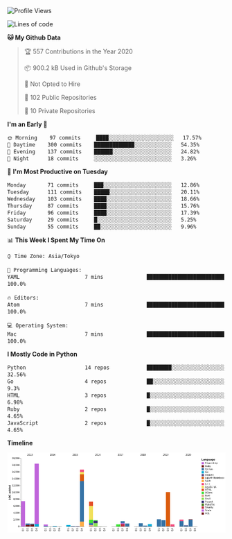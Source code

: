 <!--START_SECTION:waka-->
![Profile Views](http://img.shields.io/badge/Profile%20Views-0-blue)

![Lines of code](https://img.shields.io/badge/From%20Hello%20World%20I%27ve%20Written-4.6%20million%20lines%20of%20code-blue)

**🐱 My Github Data** 

> 🏆 557 Contributions in the Year 2020
 > 
> 📦 900.2 kB Used in Github's Storage 
 > 
> 🚫 Not Opted to Hire
 > 
> 📜 102 Public Repositories
 > 
> 🔑 10 Private Repositories 

**I'm an Early 🐤** 

```text
🌞 Morning    97 commits     ████░░░░░░░░░░░░░░░░░░░░░   17.57% 
🌆 Daytime    300 commits    █████████████░░░░░░░░░░░░   54.35% 
🌃 Evening    137 commits    ██████░░░░░░░░░░░░░░░░░░░   24.82% 
🌙 Night      18 commits     ░░░░░░░░░░░░░░░░░░░░░░░░░   3.26%

```
📅 **I'm Most Productive on Tuesday** 

```text
Monday       71 commits     ███░░░░░░░░░░░░░░░░░░░░░░   12.86% 
Tuesday      111 commits    █████░░░░░░░░░░░░░░░░░░░░   20.11% 
Wednesday    103 commits    ████░░░░░░░░░░░░░░░░░░░░░   18.66% 
Thursday     87 commits     ████░░░░░░░░░░░░░░░░░░░░░   15.76% 
Friday       96 commits     ████░░░░░░░░░░░░░░░░░░░░░   17.39% 
Saturday     29 commits     █░░░░░░░░░░░░░░░░░░░░░░░░   5.25% 
Sunday       55 commits     ██░░░░░░░░░░░░░░░░░░░░░░░   9.96%

```


📊 **This Week I Spent My Time On** 

```text
⌚︎ Time Zone: Asia/Tokyo

💬 Programming Languages: 
YAML                     7 mins              █████████████████████████   100.0%

🔥 Editors: 
Atom                     7 mins              █████████████████████████   100.0%

💻 Operating System: 
Mac                      7 mins              █████████████████████████   100.0%

```

**I Mostly Code in Python** 

```text
Python                   14 repos            ████████░░░░░░░░░░░░░░░░░   32.56% 
Go                       4 repos             ██░░░░░░░░░░░░░░░░░░░░░░░   9.3% 
HTML                     3 repos             █░░░░░░░░░░░░░░░░░░░░░░░░   6.98% 
Ruby                     2 repos             █░░░░░░░░░░░░░░░░░░░░░░░░   4.65% 
JavaScript               2 repos             █░░░░░░░░░░░░░░░░░░░░░░░░   4.65%

```


**Timeline**

![Chart not found](https://github.com/takuan-osho/takuan-osho/blob/master/charts/bar_graph.png) 


<!--END_SECTION:waka-->

